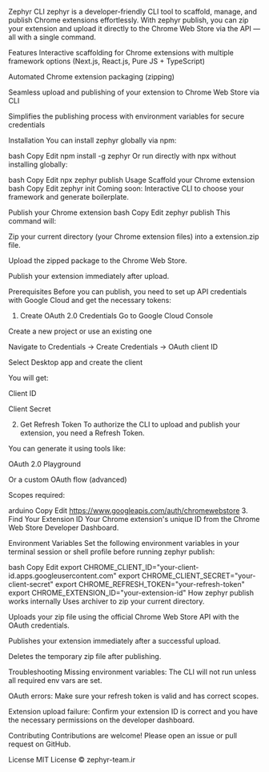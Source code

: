 Zephyr CLI
zephyr is a developer-friendly CLI tool to scaffold, manage, and publish Chrome extensions effortlessly. With zephyr publish, you can zip your extension and upload it directly to the Chrome Web Store via the API — all with a single command.

Features
Interactive scaffolding for Chrome extensions with multiple framework options (Next.js, React.js, Pure JS + TypeScript)

Automated Chrome extension packaging (zipping)

Seamless upload and publishing of your extension to Chrome Web Store via CLI

Simplifies the publishing process with environment variables for secure credentials

Installation
You can install zephyr globally via npm:

bash
Copy
Edit
npm install -g zephyr
Or run directly with npx without installing globally:

bash
Copy
Edit
npx zephyr publish
Usage
Scaffold your Chrome extension
bash
Copy
Edit
zephyr init
Coming soon: Interactive CLI to choose your framework and generate boilerplate.

Publish your Chrome extension
bash
Copy
Edit
zephyr publish
This command will:

Zip your current directory (your Chrome extension files) into a extension.zip file.

Upload the zipped package to the Chrome Web Store.

Publish your extension immediately after upload.

Prerequisites
Before you can publish, you need to set up API credentials with Google Cloud and get the necessary tokens:

1. Create OAuth 2.0 Credentials
Go to Google Cloud Console

Create a new project or use an existing one

Navigate to Credentials → Create Credentials → OAuth client ID

Select Desktop app and create the client

You will get:

Client ID

Client Secret

2. Get Refresh Token
To authorize the CLI to upload and publish your extension, you need a Refresh Token.

You can generate it using tools like:

OAuth 2.0 Playground

Or a custom OAuth flow (advanced)

Scopes required:

arduino
Copy
Edit
https://www.googleapis.com/auth/chromewebstore
3. Find Your Extension ID
Your Chrome extension's unique ID from the Chrome Web Store Developer Dashboard.

Environment Variables
Set the following environment variables in your terminal session or shell profile before running zephyr publish:

bash
Copy
Edit
export CHROME_CLIENT_ID="your-client-id.apps.googleusercontent.com"
export CHROME_CLIENT_SECRET="your-client-secret"
export CHROME_REFRESH_TOKEN="your-refresh-token"
export CHROME_EXTENSION_ID="your-extension-id"
How zephyr publish works internally
Uses archiver to zip your current directory.

Uploads your zip file using the official Chrome Web Store API with the OAuth credentials.

Publishes your extension immediately after a successful upload.

Deletes the temporary zip file after publishing.

Troubleshooting
Missing environment variables: The CLI will not run unless all required env vars are set.

OAuth errors: Make sure your refresh token is valid and has correct scopes.

Extension upload failure: Confirm your extension ID is correct and you have the necessary permissions on the developer dashboard.

Contributing
Contributions are welcome! Please open an issue or pull request on GitHub.

License
MIT License © zephyr-team.ir

